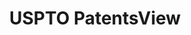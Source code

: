 ---
layout: default
bigquery: https://console.cloud.google.com/bigquery?p=patents-public-data&d=patentsview&page=dataset
citation: Attribution should be given to PatentsView for use, distribution, or derivative
  works.
code: https://github.com/CSSIP-AIR/PatentsView-Code-Snippets/
contributors: USPTO
cost: None
description: 'PatentsView includes US patent data including raw data (summaries, applications,
  pregrant applications), disambugations of inventors and assignees, and inventor
  gender estimates.  Also foreign priority data, # of figures and sheets, and government
  interest statements.'
documentation: https://patentsview.org/query/builder-faqs
last_edit: Mon, 04 Apr 2022 19:02:57 GMT
location: https://patentsview.org/
maintained_by: USPTO
record_creation_timestamp: 12/2/2020 17:20:46
schema_fields: '[''num'', ''sequence'', ''disamb_inventor_id_20191231'', ''role'',
  ''disamb_assignee_id_20200929'', ''disamb_assignee_id_20200331'', ''disamb_inventor_id_20171003'',
  ''disamb_inventor_id_20180528'', ''doctype'', ''disamb_inventor_id_20190820'', ''type'',
  ''relkind'', ''reldocno'', ''variety'', ''rawinventor_id'', ''subcategory_id'',
  ''f371_date'', ''disamb_inventor_id_20200331'', ''category'', ''symbol_position'',
  ''series_code'', ''organization_id'', ''country_transformed'', ''withdrawn'', ''disamb_assignee_id_20191008'',
  ''level_two'', ''fname'', ''status'', ''country'', ''lawyer_id'', ''text'', ''name_first'',
  ''category_id'', ''citation_id'', ''_102_date'', ''subclass'', ''doc_type'', ''ipc_version_indicator'',
  ''term_extension'', ''patent_id'', ''contract_award_number'', ''disclaimer_date'',
  ''disamb_assignee_id_20190312'', ''num_sheets'', ''county_fips'', ''ipc_class'',
  ''action_date'', ''num_claims'', ''city'', ''classification_level'', ''filename'',
  ''location_id'', ''gi_statement'', ''id'', ''latin_name'', ''level_three'', ''disamb_assignee_id_20200630'',
  ''rawassignee_id'', ''longitude'', ''disamb_inventor_id_20200630'', ''disamb_assignee_id_20181127'',
  ''name'', ''abstract'', ''_371_date'', ''date'', ''exemplary'', ''male'', ''title'',
  ''sector_title'', ''length'', ''designation'', ''uuid'', ''term_disclaimer'', ''rawlocation_id'',
  ''subclass_id'', ''assignee_id'', ''section_id'', ''deceased'', ''number'', ''name_last'',
  ''county'', ''inventor_id'', ''classification_status'', ''attribution_status'',
  ''applicant_type'', ''kind'', ''state'', ''group'', ''application_id'', ''state_fips'',
  ''lapse_of_patent'', ''subgroup'', ''term_grant'', ''rule_47'', ''field_id'', ''level_one'',
  ''field_title'', ''group_id'', ''main_group'', ''disamb_inventor_id_20171226'',
  ''disamb_assignee_id_20191231'', ''organization'', ''subsection_id'', ''latlong'',
  ''classification_value'', ''publication_number'', ''disamb_inventor_id_20181127'',
  ''disamb_inventor_id_20170808'', ''disamb_inventor_id_20200929'', ''classification_data_source'',
  ''dependent'', ''f102_date'', ''male_flag'', ''section'', ''disamb_inventor_id_20191008'',
  ''disamb_inventor_id_20190312'', ''disamb_inventor_id_20201229'', ''lname'', ''disamb_assignee_id_20190820'',
  ''disamb_inventor_id_20170307'', ''subgroup_id'', ''num_figures'', ''rel_id'', ''latitude'',
  ''mainclass_id'']'
shortname: patentsview
tags:
- disambiguation
- United States
- gender
terms_of_use: Creative Commons Attribution 4.0 International License.
timeframe: 1963-1999
title: USPTO PatentsView
uuid: cf1780b1-e265-4e49-8d1d-83b9cfe0fd9a
---